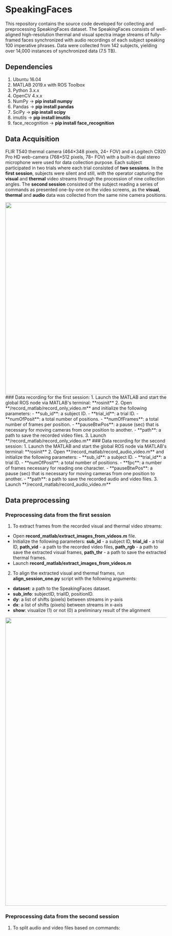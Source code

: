 # SpeakingFaces
This repository contains the source code developed for collecting and preprocessing SpeakingFaces dataset. The SpeakingFaces consists of well-aligned high-resolution thermal and visual spectra image streams of fully-framed faces synchronized with audio recordings of each subject speaking 100 imperative phrases. Data were collected from 142 subjects, yielding over 14,000 instances of synchronized data (7.5 TB).

## Dependencies
1. Ubuntu 16.04
2. MATLAB 2019.x with ROS Toolbox
3. Python 3.x.x
4. OpenCV 4.x.x
5. NumPy -> **pip install numpy**
6. Pandas -> **pip install pandas**
7. SciPy -> **pip install scipy**
8. imutils -> **pip install imutils** 
9. face_recognition -> **pip install face_recognition**

## Data Acquisition
FLIR T540 thermal camera (464×348 pixels, 24◦ FOV) and a Logitech C920 Pro HD web-camera (768×512 pixels, 78◦ FOV) with a built-in dual stereo microphone were used for data collection purpose. Each subject participated in two trials where each trial consisted of **two sessions**. In the **first session**, subjects were silent and still, with the operator capturing the **visual** and **thermal** video streams through the procession of nine collection angles. The **second session** consisted of the subject reading a series of commands as presented one-by-one on the video screens, as the **visual**, **thermal** and **audio** data was collected from the same nine camera positions.

<img src="https://raw.githubusercontent.com/IS2AI/SpeakingFaces/master/figures/nine_positions_v5.png" width="600">
### Data recording for the first session:
1. Launch the MATLAB and start the global ROS node via MATLAB's terminal: **rosinit**
2. Open **/record_matlab/record_only_video.m** and initialize the following parameters:
- **sub_id**: a subject ID.
- **trial_id**: a trial ID.
- **numOfPosit**: a total number of positions.
- **numOfFrames**: a total number of frames per position. 
- **pauseBtwPos**: a pause (sec) that is necessary for moving cameras from one position to another.
- **path**: a path to save the recorded video files.
3. Launch **/record_matlab/record_only_video.m**
### Data recording for the second session:
1. Launch the MATLAB and start the global ROS node via MATLAB's terminal: **rosinit**
2. Open **/record_matlab/record_audio_video.m** and initialize the following parameters:
- **sub_id**: a subject ID.
- **trial_id**: a trial ID.
- **numOfPosit**: a total number of positions.
- **fpc**: a number of frames necessary for reading one character. 
- **pauseBtwPos**: a pause (sec) that is necessary for moving cameras from one position to another.
- **path**: a path to save the recorded audio and video files.
3. Launch **/record_matlab/record_audio_video.m**

## Data preprocessing
### Preprocessing data from the first session 
1. To extract frames from the recorded visual and thermal video streams:
- Open **record_matlab/extract_images_from_videos.m** file. 
- Initialize the following parameters: **sub_id** - a subject ID, **trial_id** - a trial ID, **path_vid** - a path to the recorded video files, **path_rgb** - a path to save the extracted visual frames, **path_thr** - a path to save the extracted thermal frames.
- Launch **record_matlab/extract_images_from_videos.m**
2. To align the extracted visual and thermal frames, run **align_session_one.py** script with the following arguments:
- **dataset**: a path to the SpeakingFaces dataset.
- **sub_info**: subjectID, trialID, positionID.
- **dy**: a list of shifts (pixels) between streams in y-axis
- **dx**: a list of shifts (pixels) between streams in x-axis
- **show**: visualize (1) or not (0) a preliminary result of the alignment

<img src="https://raw.githubusercontent.com/IS2AI/SpeakingFaces/master/figures/aligned_session_one.png" width="900">

### Preprocessing data from the second session
1. To split audio and video files based on commands:


